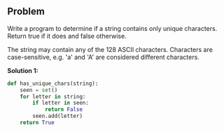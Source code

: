 ## Problem

Write a program to determine if a string contains only unique characters. Return true if it does and false otherwise.

The string may contain any of the 128 ASCII characters. Characters are case-sensitive, e.g. 'a' and 'A' are considered different characters.

**Solution 1:**

```python
def has_unique_chars(string):
    seen = set()
    for letter in string:
        if letter in seen:
            return False
        seen.add(letter)
    return True
```
